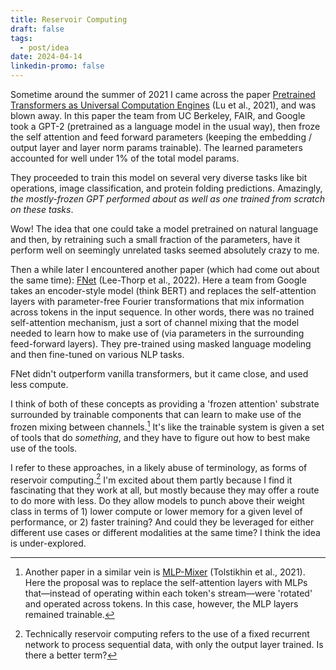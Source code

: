 ```yaml
---
title: Reservoir Computing
draft: false
tags:
  - post/idea
date: 2024-04-14
linkedin-promo: false
---
```

Sometime around the summer of 2021 I came across the paper [Pretrained Transformers as Universal Computation Engines](https://arxiv.org/abs/2103.05247) (Lu et al., 2021), and was blown away. In this paper the team from UC Berkeley, FAIR, and Google took a GPT-2 (pretrained as a language model in the usual way), then froze the self attention and feed forward parameters (keeping the embedding / output layer and layer norm params trainable). The learned parameters accounted for well under 1% of the total model params.

They proceeded to train this model on several very diverse tasks like bit operations, image classification, and protein folding predictions. Amazingly, *the mostly-frozen GPT performed about as well as one trained from scratch on these tasks*.

Wow! The idea that one could take a model pretrained on natural language and then, by retraining such a small fraction of the parameters, have it perform well on seemingly unrelated tasks seemed absolutely crazy to me.

Then a while later I encountered another paper (which had come out about the same time): [FNet](https://arxiv.org/abs/2105.03824) (Lee-Thorp et al., 2022). Here a team from Google takes an encoder-style model (think BERT) and replaces the self-attention layers with parameter-free Fourier transformations that mix information across tokens in the input sequence. In other words, there was no trained self-attention mechanism, just a sort of channel mixing that the model needed to learn how to make use of (via parameters in the surrounding feed-forward layers). They pre-trained using masked language modeling and then fine-tuned on various NLP tasks.

FNet didn't outperform vanilla transformers, but it came close, and used less compute.

I think of both of these concepts as providing a 'frozen attention' substrate surrounded by trainable components that can learn to make use of the frozen mixing between channels.[^1] It's like the trainable system is given a set of tools that do *something*, and they have to figure out how to best make use of the tools.

I refer to these approaches, in a likely abuse of terminology, as forms of reservoir computing.[^2] I'm excited about them partly because I find it fascinating that they work at all, but mostly because they may offer a route to do more with less. Do they allow models to punch above their weight class in terms of 1) lower compute or lower memory for a given level of performance, or 2) faster training? And could they be leveraged for either different use cases or different modalities at the same time? I think the idea is under-explored.


[^1]:  Another paper in a similar vein is [MLP-Mixer](https://arxiv.org/abs/2105.01601) (Tolstikhin et al., 2021). Here the proposal was to replace the self-attention layers with MLPs that—instead of operating within each token's stream—were 'rotated' and operated across tokens. In this case, however, the MLP layers remained trainable.

[^2]: Technically reservoir computing refers to the use of a fixed recurrent network to process sequential data, with only the output layer trained. Is there a better term?